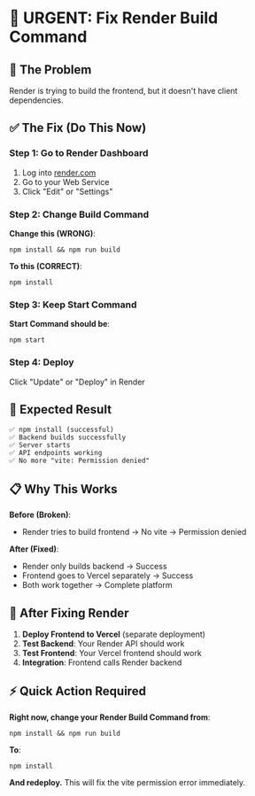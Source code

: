 # 🚨 URGENT: Fix Render Build Command

## 🎯 **The Problem**
Render is trying to build the frontend, but it doesn't have client dependencies.

## ✅ **The Fix (Do This Now)**

### **Step 1: Go to Render Dashboard**
1. Log into [render.com](https://render.com)
2. Go to your Web Service
3. Click "Edit" or "Settings"

### **Step 2: Change Build Command**
**Change this (WRONG)**:
```
npm install && npm run build
```

**To this (CORRECT)**:
```
npm install
```

### **Step 3: Keep Start Command**
**Start Command should be**:
```
npm start
```

### **Step 4: Deploy**
Click "Update" or "Deploy" in Render

## 🎉 **Expected Result**
```
✅ npm install (successful)
✅ Backend builds successfully  
✅ Server starts
✅ API endpoints working
✅ No more "vite: Permission denied"
```

## 📋 **Why This Works**

**Before (Broken)**:
- Render tries to build frontend → No vite → Permission denied

**After (Fixed)**:
- Render only builds backend → Success
- Frontend goes to Vercel separately → Success
- Both work together → Complete platform

## 🚀 **After Fixing Render**

1. **Deploy Frontend to Vercel** (separate deployment)
2. **Test Backend**: Your Render API should work
3. **Test Frontend**: Your Vercel frontend should work  
4. **Integration**: Frontend calls Render backend

## ⚡ **Quick Action Required**

**Right now, change your Render Build Command from**:
```
npm install && npm run build
```

**To**:
```
npm install
```

**And redeploy.** This will fix the vite permission error immediately.